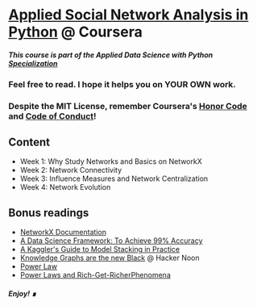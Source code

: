 # [Applied Social Network Analysis in Python](https://www.coursera.org/learn/python-social-network-analysis?) @ Coursera

#### *This course is part of the Applied Data Science with Python [Specialization](https://www.coursera.org/specializations/data-science-python)*

### Feel free to read. I hope it helps you on YOUR OWN work.

### Despite the MIT License, remember Coursera's [Honor Code](https://learner.coursera.help/hc/en-us/articles/209818863-Coursera-Honor-Code) and [Code of Conduct](https://learner.coursera.help/hc/en-us/articles/208280036-Coursera-Code-of-Conduct)!

## Content

- Week 1: Why Study Networks and Basics on NetworkX
- Week 2: Network Connectivity
- Week 3: Influence Measures and Network Centralization
- Week 4: Network Evolution

## Bonus readings
- [NetworkX Documentation](https://networkx.github.io/documentation/stable/)
- [A Data Science Framework: To Achieve 99% Accuracy](https://www.kaggle.com/ldfreeman3/a-data-science-framework-to-achieve-99-accuracy)
- [A Kaggler's Guide to Model Stacking in Practice](http://blog.kaggle.com/2016/12/27/a-kagglers-guide-to-model-stacking-in-practice/?source=post_page---------------------------)
- [Knowledge Graphs are the new Black](https://medium.com/hackernoon/knowledge-graphs-are-the-new-black-the-year-of-the-graph-newsletter-may-2019-6f5ce994d821) @ Hacker Noon
- [Power Law](https://www.statisticshowto.datasciencecentral.com/power-law/)
- [Power Laws and Rich-Get-RicherPhenomena](https://www.cs.cornell.edu/home/kleinber/networks-book/networks-book-ch18.pdf)


##### Enjoy! &#8718;